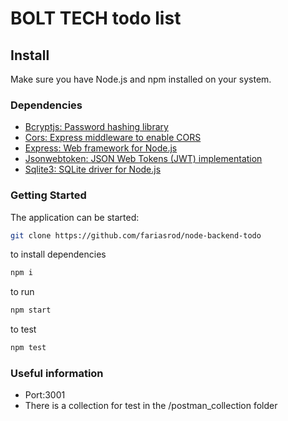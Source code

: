 # BOLT TECH todo list

## Install

Make sure you have Node.js and npm installed on your system.

### Dependencies
- [Bcryptjs: Password hashing library](https://www.npmjs.com/package/bcryptjs)
- [Cors: Express middleware to enable CORS](https://www.npmjs.com/package/cors)
- [Express: Web framework for Node.js](https://www.npmjs.com/package/express)
- [Jsonwebtoken: JSON Web Tokens (JWT) implementation](https://www.npmjs.com/package/jsonwebtoken)
- [Sqlite3: SQLite driver for Node.js](https://www.npmjs.com/package/sqlite3)


### Getting Started
The application can be started:

   ```bash
   git clone https://github.com/fariasrod/node-backend-todo
   ```

to install dependencies
   ```bash
   npm i
   ```

to run   
   ```bash
   npm start
   ```

to test
   ```bash
   npm test
   ```

### Useful information
- Port:3001
- There is a collection for test in the /postman_collection folder